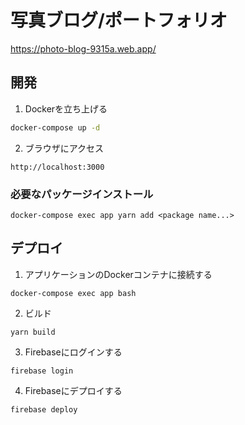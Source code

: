 # 写真ブログ/ポートフォリオ
https://photo-blog-9315a.web.app/

## 開発

1. Dockerを立ち上げる

```bash
docker-compose up -d
```

2. ブラウザにアクセス
```
http://localhost:3000
```

### 必要なパッケージインストール
```
docker-compose exec app yarn add <package name...>
```

## デプロイ
1. アプリケーションのDockerコンテナに接続する
```
docker-compose exec app bash
```

2. ビルド
```
yarn build
```

3. Firebaseにログインする
```
firebase login
```

4. Firebaseにデプロイする
```
firebase deploy
```